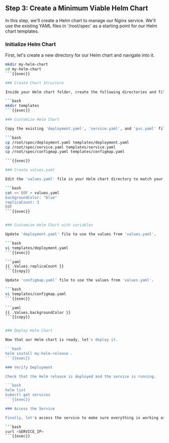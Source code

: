 ## Step 3: Create a Minimum Viable Helm Chart

In this step, we'll create a Helm chart to manage our Nginx service. We'll use the existing YAML files in '/root/spec' as a starting point for our Helm chart templates.

### Initialize Helm Chart

First, let's create a new directory for our Helm chart and navigate into it.

```bash
mkdir my-helm-chart
cd my-helm-chart
```{{exec}}

### Create Chart Structure

Inside your Helm chart folder, create the following directories and files:

```bash
mkdir templates
```{{exec}}

### Customize Helm Chart

Copy the existing 'deployment.yaml', 'service.yaml', and 'pvc.yaml' files from '/root/spec' into the 'templates' directory.

```bash
cp /root/spec/deployment.yaml templates/deployment.yaml
cp /root/spec/service.yaml templates/service.yaml
cp /root/spec/configmap.yaml templates/configmap.yaml

```{{exec}}

### Create values.yaml

Edit the 'values.yaml' file in your Helm chart directory to match your specific needs. For example, you can specify the image and tag you want to use.

```bash
cat << EOF > values.yaml
backgroundColor: "blue"
replicaCount: 3
EOF
```{{exec}}


### Customize Helm Chart with variables

Update 'deployment.yaml' file to use the values from 'values.yaml'.

```bash
vi templates/deployment.yaml
```{{exec}}

```yaml
{{ .Values.replicaCount }}
```{{copy}}

Update 'configmap.yaml' file to use the values from 'values.yaml'.

```bash
vi templates/configmap.yaml
```{{exec}}

```yaml
{{ .Values.backgroundColor }}
```{{copy}}


### Deploy Helm Chart

Now that our Helm chart is ready, let's deploy it.

```bash
helm install my-helm-release .
```{{exec}}

### Verify Deployment

Check that the Helm release is deployed and the service is running.

```bash
helm list
kubectl get services
```{{exec}}

### Access the Service

Finally, let's access the service to make sure everything is working as expected.

```bash
curl <SERVICE_IP>
```{{exec}}
